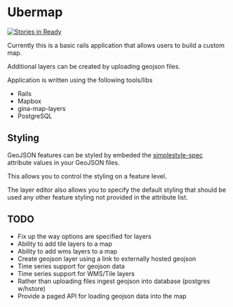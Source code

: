 # Ubermap

[![Stories in Ready](https://badge.waffle.io/gina-alaska/ubermap.svg?label=ready&title=Ready)](http://waffle.io/gina-alaska/ubermap)

Currently this is a basic rails application that allows users to
build a custom map.

Additional layers can be created by uploading geojson files.

Application is written using the following tools/libs

* Rails
* Mapbox
* gina-map-layers
* PostgreSQL

## Styling

GeoJSON features can be styled by embeded the [simplestyle-spec](https://github.com/mapbox/simplestyle-spec) attribute values in your GeoJSON files.

This allows you to control the styling on a feature level.

The layer editor also allows you to specify the default styling that should be used any other feature styling not provided in the attribute list.

## TODO

* Fix up the way options are specified for layers
* Ability to add tile layers to a map
* Ability to add wms layers to a map
* Create geojson layer using a link to externally hosted geojson
* Time series support for geojson data
* Time series support for WMS/Tile layers
* Rather than uploading files ingest geojson into database (postgres w/hstore)
* Provide a paged API for loading geojson data into the map
